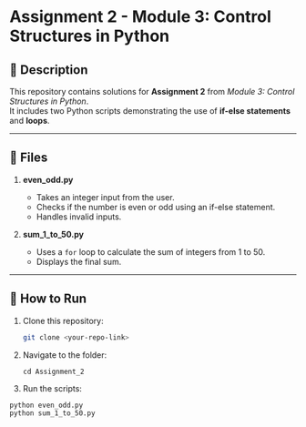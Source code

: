 # Assignment 2 - Module 3: Control Structures in Python

## 📌 Description
This repository contains solutions for **Assignment 2** from *Module 3: Control Structures in Python*.  
It includes two Python scripts demonstrating the use of **if-else statements** and **loops**.

---

## 📂 Files
1. **even_odd.py**  
   - Takes an integer input from the user.
   - Checks if the number is even or odd using an if-else statement.
   - Handles invalid inputs.

2. **sum_1_to_50.py**  
   - Uses a `for` loop to calculate the sum of integers from 1 to 50.
   - Displays the final sum.

---

## 🚀 How to Run
1. Clone this repository:
   ```bash
   git clone <your-repo-link>
2. Navigate to the folder:
   ```
   cd Assignment_2

3. Run the scripts:
```
python even_odd.py
python sum_1_to_50.py
